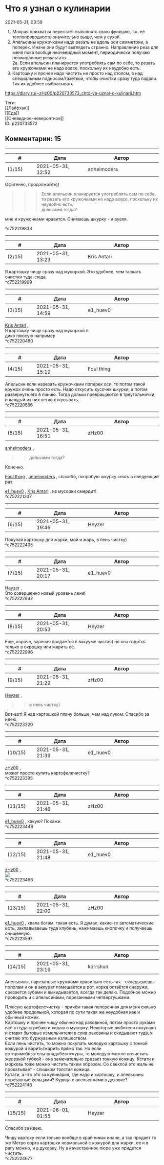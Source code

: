 Что я узнал о кулинарии
=======================

  
2021-05-31, 03:59  
 1. Мокрая прихватка перестаёт выполнять свою функцию, т.к. её теплопроводность значительно выше, чем у сухой.   
 2. Апельсины кружочками надо резать не вдоль оси симметрии, а поперёк. Иначе они будут выглядеть странно. Направление реза для меня пока вообще неочевидный момент, периодически получаю неожиданные результаты.   
 2а. Если апельсин планируется употреблять сам по себе, то резать его кружочками не надо вовсе, поскольку их неудобно есть.   
 3. Картошку и прочее надо чистить не просто над столом, а над специальным подносом/газеткой, чтобы очистки сразу туда падали. Так их удобнее выбрасывать.   
  
<https://diary.ru/~zHz00/p220733573_chto-ya-uznal-o-kulinarii.htm>  
  
Теги:  
[[Лайфхак]]  
[[Еда]]  
[[Очевидное-невероятное]]  
ID: p220733573  


Комментарии: 15
---------------

  


---



|         #         |              Дата              |                     Автор                     |           ID           |
| --- | --- | --- | --- |
| (1/15) | 2021-05-31, 12:52 | anhelmoders | c752219833 |

  
  Офигенно, продолжайте))   
   
 >>>Если апельсин планируется употреблять сам по себе, то резать его кружочками не надо вовсе, поскольку их неудобно есть.   
 дольками тогда? 

   
  мне и кружочками нравится. Снимаешь шкурку - и вуаля. 

   
 ^c752219833

---



|         #         |              Дата              |                     Автор                     |           ID           |
| --- | --- | --- | --- |
| (2/15) | 2021-05-31, 13:23 | Kris Antari | c752219969 |

  
 Я картошку чищу сразу над мусоркой. Это удобнее, чем таскать очистки туда-сюда.   
 ^c752219969

---



|         #         |              Дата              |                     Автор                     |           ID           |
| --- | --- | --- | --- |
| (3/15) | 2021-05-31, 14:59 | e1\_huev0 | c752220480 |

  
  [Kris Antari](https://Kris-Antari.diary.ru "Animus Vox")  ,   
  Я картошку чищу сразу над мусоркой  п   
 дико плюсую например   
 ^c752220480

---



|         #         |              Дата              |                     Автор                     |           ID           |
| --- | --- | --- | --- |
| (4/15) | 2021-05-31, 15:19 | Foul thing | c752220586 |

  
 Апельсин если нарезать кружочками поперек оси, то потом такой кружок очень просто есть. Надо откусить кусочек шкурки, а потом развернуть его в линию. Тогда дольки превращаются в треугольнички, и каждый из них легко откусывать.   
 ^c752220586

---



|         #         |              Дата              |                     Автор                     |           ID           |
| --- | --- | --- | --- |
| (5/15) | 2021-05-31, 16:51 | zHz00 | c752221237 |

  
  [anhelmoders](https://anhelmoders.diary.ru "No plans. Only wonders.")  ,   
 >>дольками тогда?   
   
 Конечно.   
   
  [Foul thing](https://foulthing.diary.ru "Temporary Internet Flies")  ,  [anhelmoders](https://anhelmoders.diary.ru "No plans. Only wonders.")  , спасибо, попробую шкурку снять в следующий раз.   
   
  [e1\_huev0](https://caeddas.diary.ru "&#916;Д&#947;&#915;&#916;")  ,  [Kris Antari](https://Kris-Antari.diary.ru "Animus Vox")  , из мусорки смердит!   
 ^c752221237

---



|         #         |              Дата              |                     Автор                     |           ID           |
| --- | --- | --- | --- |
| (6/15) | 2021-05-31, 19:46 | Heyzer | c752222405 |

  
 Покупай картошку для жарки, мой и жарь, в пень чистку)   
 ^c752222405

---



|         #         |              Дата              |                     Автор                     |           ID           |
| --- | --- | --- | --- |
| (7/15) | 2021-05-31, 20:17 | e1\_huev0 | c752222662 |

  
  [Heyzer](https://heyzero.diary.ru "Orca's dreams")  ,   
 Это совершенно новый уровень лени!   
 ^c752222662

---



|         #         |              Дата              |                     Автор                     |           ID           |
| --- | --- | --- | --- |
| (8/15) | 2021-05-31, 20:53 | Heyzer | c752222996 |

  
 Еще, короче, вареная продается в вакууме чистая) но она годится только в окрошку или жарить ее.   
 ^c752222996

---



|         #         |              Дата              |                     Автор                     |           ID           |
| --- | --- | --- | --- |
| (9/15) | 2021-05-31, 21:29 | zHz00 | c752223320 |

  
  [Heyzer](https://heyzero.diary.ru "Orca's dreams")  ,   
   
 >>в пень чистку)   
   
 Вот-вот! Я над картошкой плачу больше, чем над луком. Спасибо за идею.   
 ^c752223320

---



|         #         |              Дата              |                     Автор                     |           ID           |
| --- | --- | --- | --- |
| (10/15) | 2021-05-31, 21:39 | e1\_huev0 | c752223395 |

  
  [zHz00](https://zHz00.diary.ru "Untitled")  ,   
 может просто купить картофелечистку?   
 ^c752223395

---



|         #         |              Дата              |                     Автор                     |           ID           |
| --- | --- | --- | --- |
| (11/15) | 2021-05-31, 21:46 | zHz00 | c752223448 |

  
  [e1\_huev0](https://caeddas.diary.ru "&#916;Д&#947;&#915;&#916;")  , какую? Покажи.   
 ^c752223448

---



|         #         |              Дата              |                     Автор                     |           ID           |
| --- | --- | --- | --- |
| (12/15) | 2021-05-31, 21:48 | e1\_huev0 | c752223466 |

  
  [zHz00](https://zHz00.diary.ru "Untitled")  ,   
 ![](https://shop.tefal.ru/sites/default/files/styles/product_page__product__preview_image/public/sites/default/files/products/product_236_1.png)   
 ^c752223466

---



|         #         |              Дата              |                     Автор                     |           ID           |
| --- | --- | --- | --- |
| (13/15) | 2021-05-31, 22:00 | zHz00 | c752223597 |

  
  [e1\_huev0](https://caeddas.diary.ru "&#916;Д&#947;&#915;&#916;")  , хвала богам, такая есть. Я думал, какие-то автоматические есть, закладываешь туда клубень, нажимаешь кнопочку и получаешь очищенную.   
 ^c752223597

---



|         #         |              Дата              |                     Автор                     |           ID           |
| --- | --- | --- | --- |
| (14/15) | 2021-05-31, 23:19 | korrshun | c752224148 |

  
 Апельсины, нарезанные кружками правильно есть так - складываешь пополам и он в аккурат помещается в рот, корка остаётся снаружи, срезается зубами и выкидывается, всегда так делаю. Подобное можно проводить и с апельсинами, порезанными четвертушками.   
   
 Плюсую картофелечистку - причём такая поперечная для меня сильно удобнее продольной, которая по сути такая же неудобная как и обычный ножик.   
 Картошку и прочее чищу обычно над раковиной, потом просто руками всё оттуда сгребаю и кидаю в мусорку. Некоторые любители покупают и ставят бытовые измельчители в слив раковины и скидывают туда, я считаю это буржуазным излишеством.   
 Если лень чистить, то можно покупать молодую картошку с тонкой кожурой и варить/жарить прямо так. Но если вотпрямобязательнонадобезкожуры, то молодую можно почистить железной губкой - она замечательно срезает тонкую кожицу. Кстати и морковь тоже можно чистить таким образом. Со свеклой это жаль не прокатывает - слишком толстая кожица.   
 Кстати, а что это за кулинария, где надо и картошку, и апельсины порезанные кольцами? Курица с апельсинами в духовке?   
 ^c752224148

---



|         #         |              Дата              |                     Автор                     |           ID           |
| --- | --- | --- | --- |
| (15/15) | 2021-06-01, 01:55 | Heyzer | c752224677 |

  
  Спасибо за идею.    
   
 Чищу картоху если только вообще в край никак иначе, а так продает то же Метро сорта картошки нормальной с кожурой для жарки, ее и в рагу можно, и в духовку. Ну в качественное пюре уже придется чистить.   
 ^c752224677